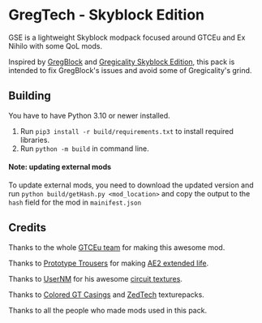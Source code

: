 # GregTech - Skyblock Edition

GSE is a lightweight Skyblock modpack focused around GTCEu and Ex Nihilo with some QoL mods.

Inspired by [GregBlock](https://www.curseforge.com/minecraft/modpacks/gregblock)
and [Gregicality Skyblock Edition](https://www.curseforge.com/minecraft/modpacks/gregicality-skyblock-edition),
this pack is intended to fix GregBlock's issues and avoid some of Gregicality's grind.

## Building

You have to have Python 3.10 or newer installed.

1. Run `pip3 install -r build/requirements.txt` to install required libraries.
2. Run `python -m build` in command line.

#### Note: updating external mods

To update external mods, you need to download the updated version and run `python build/getHash.py <mod_location>`
and copy the output to the `hash` field for the mod in `mainifest.json`

## Credits

Thanks to the whole [GTCEu team](https://github.com/GregTechCEu) for making this awesome mod.

Thanks to [Prototype Trousers](https://github.com/PrototypeTrousers) for making [AE2 extended life](https://github.com/PrototypeTrousers/Applied-Energistics-2).

Thanks to [UserNM](https://github.com/Usernm0) for his awesome [circuit textures](https://github.com/Usernm0/Gregtech-5-Circuits-32x32-Usernm).

Thanks to [Colored GT Casings](https://www.curseforge.com/minecraft/texture-packs/colored-gt-casings) and [ZedTech](https://www.curseforge.com/minecraft/texture-packs/zedtech) texturepacks.

Thanks to all the people who made mods used in this pack.
